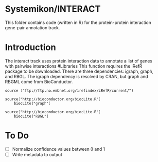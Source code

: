 # Systemikon/INTERACT
This folder contains code (written in R) for the protein-protein interaction gene-pair annotation track.
# Introduction
The interact track uses protein interaction data to annotate a list of genes with pairwise interactions
#Libraries
This function requires the iRefR package to be downloaded. There are three dependencies: igraph, graph, and RBGL. The igraph dependency is resolved by CRAN, but graph and RBGML come from BioConductor. 


```
source ("ftp://ftp.no.embnet.org/irefindex/iRefR/current/")

source("http://bioconductor.org/biocLite.R")
	biocLite("graph")

source("http://bioconductor.org/biocLite.R")
	biocLite("RBGL")
```
# To Do
- [ ] Normalize confidence values between 0 and 1
- [ ] Write metadata to output

